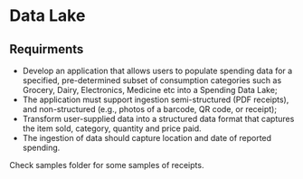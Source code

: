 # Data Lake

## Requirments

* Develop an application that allows users to populate spending data for a specified, pre-determined subset of consumption categories such as Grocery, Dairy, Electronics, Medicine etc into a Spending Data Lake;
* The application must support ingestion semi-structured (PDF receipts), and non-structured (e.g., photos of a barcode, QR code, or receipt); 
* Transform user-supplied data into a structured data format that captures the item sold, category, quantity and price paid.  
* The ingestion of data should capture location and date of reported spending.

Check samples folder for some samples of receipts. 